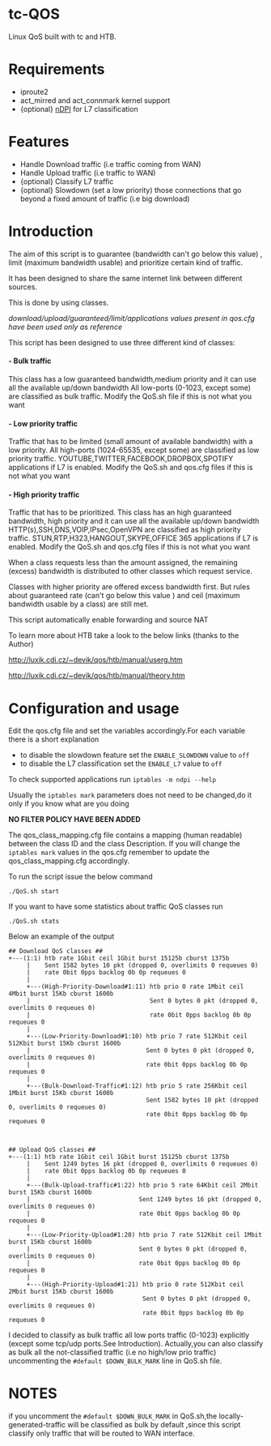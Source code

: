 # tc-QOS

Linux QoS built with tc and HTB.

# Requirements

- iproute2
- act_mirred and act_connmark kernel support
- {optional} [nDPI](https://github.com/ntop/nDPI) for L7 classification

# Features

- Handle Download traffic (i.e traffic coming from WAN)
- Handle Upload traffic (i.e traffic to WAN)
- {optional} Classify L7 traffic
- {optional} Slowdown (set a low priority) those connections that go beyond a fixed amount of traffic (i.e big download)

# Introduction

The aim of this script is to guarantee (bandwidth can't go below this value) , limit (maximum bandwidth usable) and prioritize certain kind of traffic.

It has been designed to share the same internet link between different sources.

This is done by using classes.

*download/upload/guaranteed/limit/applications values present in qos.cfg have been used only as reference*

This script has been designed to use three different kind of classes:

#### - Bulk traffic

This class has a low guaranteed bandwidth,medium priority and it can use all the available up/down bandwidth
All low-ports (0-1023, except some) are classified as bulk traffic.
Modify the QoS.sh file if this is not what you want

#### - Low priority traffic

Traffic that has to be limited (small amount of available bandwidth) with a low priority.
All high-ports (1024-65535, except some) are classified as low priority traffic.
YOUTUBE,TWITTER,FACEBOOK,DROPBOX,SPOTIFY applications if L7 is enabled.
Modify the QoS.sh and qos.cfg files if this is not what you want

#### - High priority traffic

Traffic that has to be prioritized.
This class has an high guaranteed bandwidth, high priority and it can use all the available up/down bandwidth
HTTP(s),SSH,DNS,VOIP,IPsec,OpenVPN are classified as high priority traffic.
STUN,RTP,H323,HANGOUT,SKYPE,OFFICE 365 applications if L7 is enabled.
Modify the QoS.sh and qos.cfg files if this is not what you want

When a class requests less than the amount assigned, the remaining (excess) bandwidth is distributed to other classes which request service.

Classes with higher priority are offered excess bandwidth first. But rules about guaranteed rate (can't go below this value ) and ceil (maximum bandwidth usable by a class) are still met.

This script automatically enable forwarding and source NAT

To learn more about HTB take a look to the below links (thanks to the Author)

http://luxik.cdi.cz/~devik/qos/htb/manual/userg.htm

http://luxik.cdi.cz/~devik/qos/htb/manual/theory.htm

# Configuration and usage

Edit the qos.cfg file and set the variables accordingly.For each variable there is a short explanation

- to disable the slowdown feature set the `ENABLE_SLOWDOWN` value to `off`
- to disable the L7 classification set the `ENABLE_L7` value to `off`

To check supported applications run `iptables -m ndpi --help`

Usually the `iptables mark` parameters does not need to be changed,do it only if you know what are you doing

**NO FILTER POLICY HAVE BEEN ADDED**

The qos_class_mapping.cfg file contains a mapping (human readable) between the class ID and the class Description.
If you will change the `iptables mark` values in the qos.cfg remember to update the qos_class_mapping.cfg accordingly.

To run the script issue the below command

`./QoS.sh start`

If you want to have some statistics about traffic QoS classes run

`./QoS.sh stats`

Below an example of the output

```
## Download QoS classes ##
+---(1:1) htb rate 1Gbit ceil 1Gbit burst 15125b cburst 1375b
     |    Sent 1582 bytes 10 pkt (dropped 0, overlimits 0 requeues 0)
     |    rate 0bit 0pps backlog 0b 0p requeues 0
     |
     +---(High-Priority-Download#1:11) htb prio 0 rate 1Mbit ceil 4Mbit burst 15Kb cburst 1600b
     |                                 Sent 0 bytes 0 pkt (dropped 0, overlimits 0 requeues 0)
     |                                 rate 0bit 0pps backlog 0b 0p requeues 0
     |     
     +---(Low-Priority-Download#1:10) htb prio 7 rate 512Kbit ceil 512Kbit burst 15Kb cburst 1600b
     |                                Sent 0 bytes 0 pkt (dropped 0, overlimits 0 requeues 0)
     |                                rate 0bit 0pps backlog 0b 0p requeues 0
     |     
     +---(Bulk-Download-Traffic#1:12) htb prio 5 rate 256Kbit ceil 1Mbit burst 15Kb cburst 1600b
                                      Sent 1582 bytes 10 pkt (dropped 0, overlimits 0 requeues 0)
                                      rate 0bit 0pps backlog 0b 0p requeues 0



## Upload QoS classes ##
+---(1:1) htb rate 1Gbit ceil 1Gbit burst 15125b cburst 1375b
     |    Sent 1249 bytes 16 pkt (dropped 0, overlimits 0 requeues 0)
     |    rate 0bit 0pps backlog 0b 0p requeues 0
     |
     +---(Bulk-Upload-traffic#1:22) htb prio 5 rate 64Kbit ceil 2Mbit burst 15Kb cburst 1600b
     |                              Sent 1249 bytes 16 pkt (dropped 0, overlimits 0 requeues 0)
     |                              rate 0bit 0pps backlog 0b 0p requeues 0
     |     
     +---(Low-Priority-Upload#1:20) htb prio 7 rate 512Kbit ceil 1Mbit burst 15Kb cburst 1600b
     |                              Sent 0 bytes 0 pkt (dropped 0, overlimits 0 requeues 0)
     |                              rate 0bit 0pps backlog 0b 0p requeues 0
     |     
     +---(High-Priority-Upload#1:21) htb prio 0 rate 512Kbit ceil 2Mbit burst 15Kb cburst 1600b
                                     Sent 0 bytes 0 pkt (dropped 0, overlimits 0 requeues 0)
                                     rate 0bit 0pps backlog 0b 0p requeues 0
```

I decided to classify as bulk traffic all low ports traffic (0-1023) explicitly (except some tcp/udp ports.See Introduction).
Actually,you can also classify as bulk all the not-classified traffic (i.e no high/low prio traffic) uncommenting
the `#default $DOWN_BULK_MARK` line in QoS.sh file.

# NOTES
if you uncomment the `#default $DOWN_BULK_MARK` in QoS.sh,the locally-generated-traffic will be classified as bulk by default ,since this script classify only traffic that will be routed to WAN interface.
